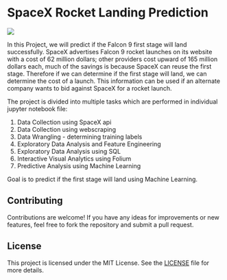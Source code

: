 # SpaceX Rocket Landing Prediction


![](https://cf-courses-data.s3.us.cloud-object-storage.appdomain.cloud/IBMDeveloperSkillsNetwork-DS0701EN-SkillsNetwork/lab_v2/images/landing_1.gif)



In this Project, we will predict if the Falcon 9 first stage will land successfully. SpaceX advertises Falcon 9 rocket launches on its website with a cost of 62 million dollars; other providers cost upward of 165 million dollars each, much of the savings is because SpaceX can reuse the first stage. Therefore if we can determine if the first stage will land, we can determine the cost of a launch. This information can be used if an alternate company wants to bid against SpaceX for a rocket launch.

The project is divided into multiple tasks which are performed in individual jupyter notebook file: 

1) Data Collection using SpaceX api
2) Data Collection using webscraping
3) Data Wrangling - determining training labels
4) Exploratory Data Analysis and Feature Engineering
5) Exploratory Data Analysis using SQL
6) Interactive Visual Analytics using Folium
7) Predictive Analysis using Machine Learning

Goal is to predict if the first stage will land using Machine Learning.

## Contributing

Contributions are welcome! If you have any ideas for improvements or new features, feel free to fork the repository and submit a pull request.

## License

This project is licensed under the MIT License. See the [LICENSE](LICENSE) file for more details.





